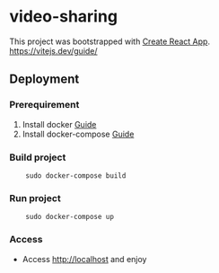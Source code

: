 # video-sharing

This project was bootstrapped with
[Create React App](https://github.com/facebook/create-react-app).
https://vitejs.dev/guide/

## Deployment

### Prerequirement

1. Install docker [Guide](https://docs.docker.com/engine/install/ubuntu/)
2. Install docker-compose [Guide](https://www.digitalocean.com/community/tutorials/how-to-install-and-use-docker-compose-on-ubuntu-22-04)

### Build project

        sudo docker-compose build

### Run project

        sudo docker-compose up

### Access

- Access [http://localhost](http://localhost) and enjoy
